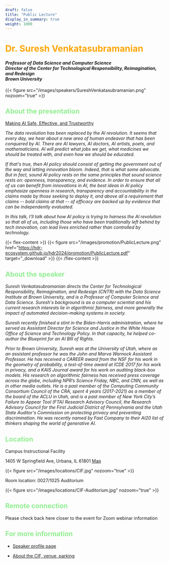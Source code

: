 ```yaml
---
draft: false
title: "Public Lecture"
display_in_summary: true
weight: 1000
---
```


# <span style="color:Orange">Dr. Suresh Venkatasubramanian</span>

<h4>
<i>Professor of Data Science and Computer Science<br>Director of the Center for Technological Responsibility, Reimagination, and Redesign<br>Brown University</i><br>
</h4>

{{< figure src="/images/speakers/SureshVenkatasubramanian.png" nozoom="true" >}}

## <span style="color:LightGreen">About the presentation</span>

[Making AI Safe, Effective, and Trustworthy](https://indico.cern.ch/event/1364455/contributions/6068974)

<p><i>
The data revolution has been replaced by the AI revolution. It seems that every day, we hear about a new area of human endeavor that has been conquered by AI. There are AI lawyers, AI doctors, AI artists, poets, and mathematicians. AI will predict what jobs we get, what medicines we should be treated with, and even how we should be educated.

If that's true, then AI policy should consist of getting the government out of the way and letting innovation bloom. Indeed, that is what some advocate. But in fact, sound AI policy rests on the same principles that sound science rests on: openness, transparency, and evidence. In order to ensure that all of us can benefit from innovations in AI, the best ideas in AI policy emphasize openness in research, transparency and accountability in the claims made by those seeking to deploy it, and above all a requirement that claims -- bold claims at that -- of efficacy are backed up by evidence that can be independently evaluated.

In this talk, I'll talk about how AI policy is trying to harness the AI revolution so that all of us, including those who have been traditionally left behind by tech innovation, can lead lives enriched rather than controlled by technology.
</p></i>

{{< flex-content >}}
{{< figure src="/images/promotion/PublicLecture.png" href="https://hdr-ecosystem.github.io/hdr2024/promotion/PublicLecture.pdf" target="_download" >}}
{{< /flex-content >}}

## <span style="color:LightGreen">About the speaker</span>

<p><i>
Suresh Venkatasubramanian directs the Center for Technological Responsibility, Reimagination, and Redesign (CNTR) with the Data Science Institute at Brown University, and is a Professor of Computer Science and Data Science. Suresh's background is as a computer scientist and his current research interests lie in algorithmic fairness, and more generally the impact of automated decision-making systems in society.

Suresh recently finished a stint in the Biden-Harris administration, where he served as Assistant Director for Science and Justice in the White House Office of Science and Technology Policy. In that capacity, he helped co-author the Blueprint for an AI BIll of Rights.

Prior to Brown University, Suresh was at the University of Utah, where as an assistant professor he was the John and Marva Warnock Assistant Professor. He has received a CAREER award from the NSF for his work in the geometry of probability, a test-of-time award at ICDE 2017 for his work in privacy, and a KAIS Journal award for his work on auditing black-box models. His research on algorithmic fairness has received press coverage across the globe, including NPR’s Science Friday, NBC, and CNN, as well as in other media outlets. He is a past member of the Computing Community Consortium Council of the CRA, spent 4 years (2017-2021) as a member of the board of the ACLU in Utah, and is a past member of New York City’s Failure to Appear Tool (FTA) Research Advisory Council, the Research Advisory Council for the First Judicial District of Pennsylvania and the Utah State Auditor's Commission on protecting privacy and preventing discrimination. He was recently named by Fast Company to their AI20 list of thinkers shaping the world of generative AI.
</p></i>

## <span style="color:LightGreen">Location</span>

Campus Instructional Facility

1405 W Springfield Ave, Urbana, IL 61801
[Map](https://maps.app.goo.gl/HjpRby2UG3r3xgFz7)

{{< figure src="/images/locations/CIF.jpg" nozoom="true" >}}

Room location: 0027/1025 Auditorium

{{< figure src="/images/locations/CIF-Auditorium.jpg" nozoom="true" >}}

## <span style="color:LightGreen">Remote connection</span>

Please check back here closer to the event for Zoom webinar information

## <span style="color:LightGreen">For more information</span>

* [Speaker profile page](https://vivo.brown.edu/display/suresh#All)

* [About the CIF, venue, parking](https://cif.illinois.edu)
